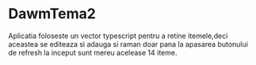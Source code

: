 # DawmTema2
Aplicatia foloseste un vector typescript pentru a retine itemele,deci aceastea se editeaza si adauga si raman doar pana la apasarea butonului de refresh
la inceput sunt mereu acelease 14 iteme.
